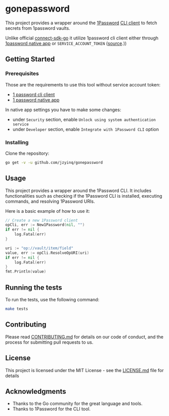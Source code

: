 # gonepassword

This project provides a wrapper around
the [1Password](https://1password.com) [CLI client](https://developer.1password.com/docs/cli/) to fetch secrets from
1password vaults.

Unlike official [connect-sdk-go](https://github.com/1Password/connect-sdk-go) it utilize 1password cli client either
through
[1password native app](https://1password.com/downloads/)
or `SERVICE_ACCOUNT_TOKEN` ([source](https://developer.1password.com/docs/service-accounts/use-with-1password-cli).))

## Getting Started

### Prerequisites

Those are the requirements to use this tool without service account token:

- [1 password cli client](https://developer.1password.com/docs/cli/get-started/#step-1-install-1password-cli)
- [1 password native app](https://1password.com/downloads/)

In native app settings you have to make some changes:

- under `Security` section, enable `Unlock using system authentication service`
- under `Developer` section, enable `Integrate with 1Password CLI` option

### Installing

Clone the repository:

```bash
go get -v -u github.com/jzyinq/gonepassword
```

## Usage

This project provides a wrapper around the 1Password CLI. It includes functionalities such as checking if the 1Password
CLI is installed, executing commands, and resolving 1Password URIs.

Here is a basic example of how to use it:

```go
// Create a new 1Password client
opCli, err := New1Password(nil, "")
if err != nil {
    log.Fatal(err)
}

uri := "op://vault/item/field"
value, err := opCli.ResolveOpURI(uri)
if err != nil {
    log.Fatal(err)
}
fmt.Println(value)
```

## Running the tests

To run the tests, use the following command:

```bash
make tests
```

## Contributing

Please read [CONTRIBUTING.md](CONTRIBUTING.md) for details on our code of conduct, and the process for submitting pull
requests to us.

## License

This project is licensed under the MIT License - see the [LICENSE.md](LICENSE.md) file for details

## Acknowledgments

- Thanks to the Go community for the great language and tools.
- Thanks to 1Password for the CLI tool.